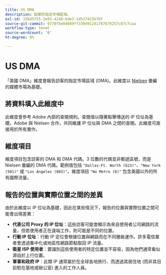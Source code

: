 ```yaml
---
title: US DMA
description: 點擊的指定市場區域。
exl-id: 156d5755-2e93-4240-bde3-1d537422b7bf
source-git-commit: 9770f8e04089ff339d912d1787679257c87c7caa
workflow-type: tm+mt
source-wordcount: '0'
ht-degree: 0%

---
```


# US DMA

「美國 DMA」維度會報告訪客的指定市場區域 (DMA)。此維度以 [Nielsen](https://www.nielsen.com/us/en/intl-campaigns/dma-maps/) 彙編的媒體市場為基礎。

## 將資料填入此維度中

此維度會參考 Adobe 內部的查閱規則。查閱值以隨著點擊傳送的 IP 位址為基礎。Adobe 與 Nielsen 合作，共同維護 IP 位址與 DMA 之間的查閱。此維度可直接用於所有實作。

## 維度項目

維度項目包含訪客的 DMA 和 DMA 代碼。3 位數的代碼並非郵遞區號，而是 Nielsen 彙編的 DMA 代碼。範例值包括 `"Dallas-Ft. Worth (623)"`、`"New York (501)"` 或 `"Los Angeles (803)"`。維度項目 `"No Metro (0)"` 包含美國以外的所有國際流量。

## 報告的位置與實際位置之間的差異

由於此維度以 IP 位址為基礎，因此在某些情況下，報告的位置與實際位置之間可能會出現差異：

* **代表公司 Proxy 的 IP 位址**：這些訪客可能會顯示為來自使用者公司網路的流量，但若使用者正在遠端工作，則可能是不同的位置。
* **行動 IP 位址**：行動 IP 定位會根據位置與網路而在不同層級運作。許多電信業者會透過集中化或地區性網路節點取回 IP 流量。
* **衛星 ISP 使用者**：要識別這些使用者的特定位置並不容易，因為他們通常看似源自於上行位置。
* **軍事和政府 IP**：此類 IP 通常屬於在全球各地旅行、而透過其居住地 (而非其目前駐在基地或辦公室) 進入的工作人員。
